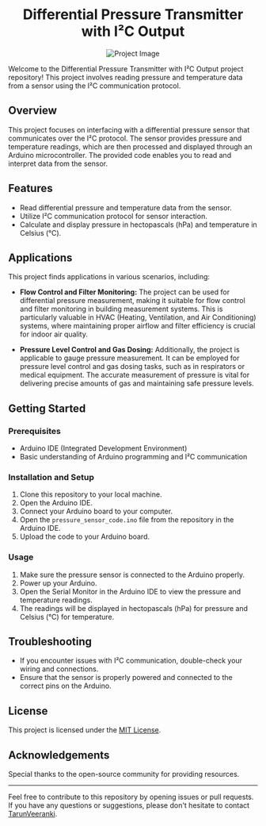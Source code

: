 
  <h1 align="center">  Differential Pressure Transmitter with I²C Output </h1>
<p align="center">
  <img src="https://github.com/veerankitarun/150mbar_test_project/assets/61703896/76ad2af2-703b-48bf-b783-c2b2ac7326f1" alt="Project Image"> 
   
</p>
Welcome to the Differential Pressure Transmitter with I²C Output project repository! This project involves reading pressure and temperature data from a sensor using the I²C communication protocol.

## Overview

This project focuses on interfacing with a differential pressure sensor that communicates over the I²C protocol. The sensor provides pressure and temperature readings, which are then processed and displayed through an Arduino microcontroller. The provided code enables you to read and interpret data from the sensor.

## Features

- Read differential pressure and temperature data from the sensor.
- Utilize I²C communication protocol for sensor interaction.
- Calculate and display pressure in hectopascals (hPa) and temperature in Celsius (°C).

## Applications

This project finds applications in various scenarios, including:

- **Flow Control and Filter Monitoring:** The project can be used for differential pressure measurement, making it suitable for flow control and filter monitoring in building measurement systems. This is particularly valuable in HVAC (Heating, Ventilation, and Air Conditioning) systems, where maintaining proper airflow and filter efficiency is crucial for indoor air quality.

- **Pressure Level Control and Gas Dosing:** Additionally, the project is applicable to gauge pressure measurement. It can be employed for pressure level control and gas dosing tasks, such as in respirators or medical equipment. The accurate measurement of pressure is vital for delivering precise amounts of gas and maintaining safe pressure levels.

## Getting Started

### Prerequisites

- Arduino IDE (Integrated Development Environment)
- Basic understanding of Arduino programming and I²C communication

### Installation and Setup

1. Clone this repository to your local machine.
2. Open the Arduino IDE.
3. Connect your Arduino board to your computer.
4. Open the `pressure_sensor_code.ino` file from the repository in the Arduino IDE.
5. Upload the code to your Arduino board.

### Usage

1. Make sure the pressure sensor is connected to the Arduino properly.
2. Power up your Arduino.
3. Open the Serial Monitor in the Arduino IDE to view the pressure and temperature readings.
4. The readings will be displayed in hectopascals (hPa) for pressure and Celsius (°C) for temperature.

## Troubleshooting

- If you encounter issues with I²C communication, double-check your wiring and connections.
- Ensure that the sensor is properly powered and connected to the correct pins on the Arduino.

## License

This project is licensed under the [MIT License](LICENSE).

## Acknowledgements

Special thanks to the open-source community for providing resources.

---

Feel free to contribute to this repository by opening issues or pull requests. If you have any questions or suggestions, please don't hesitate to contact [TarunVeeranki](https://www.instagram.com/tarunveeranki/).

